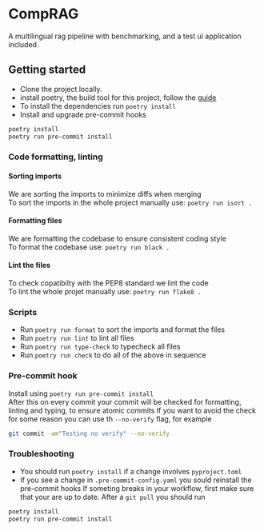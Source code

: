 # CompRAG

A multilingual rag pipeline with benchmarking, and a test ui application included.

## Getting started
- Clone the project locally.
- install poetry, the build tool for this project, follow the [guide](https://python-poetry.org/docs/#installing-with-the-official-installer)
- To install the dependencies run `poetry install`
- Install and upgrade pre-commit hooks
```bash
poetry install
poetry run pre-commit install
```

### Code formatting, linting
#### Sorting imports
We are sorting the imports to minimize diffs when merging  
To sort the imports in the whole project manually use: `poetry run isort .`

#### Formatting files
We are formatting the codebase to ensure consistent coding style  
To format the codebase use: `poetry run black .`

#### Lint the files
To check copatibilty with the PEP8 standard we lint the code  
To lint the whole projet manually use: `poetry run flake8 .`

### Scripts
- Run `poetry run format` to sort the imports and format the files
- Run `poetry run lint` to lint all files
- Run `poetry run type-check` to typecheck all files
- Run `poetry run check` to do all of the above in sequence

### Pre-commit hook
Install using `poetry run pre-commit install`  
After this on every commit your commit will be checked for formatting,  linting and typing, to ensure atomic commits
If you want to avoid the check for some reason you can use th `--no-verify` flag, for example
```bash
git commit -am"Testing no verify" --no-verify
```

### Troubleshooting
- You should run `poetry install` if a change involves `pyproject.toml`
- If you see a change in `.pre-commit-config.yaml` you sould reinstall the pre-commit hooks
If someting breaks in your workflow, first make sure that your are up to date. After a `git pull` you should run
```bash
poetry install
poetry run pre-commit install
```

